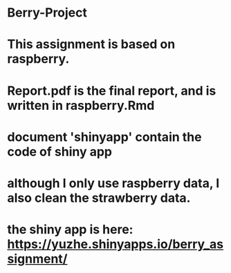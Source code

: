 # Berry-Project
# This assignment is based on raspberry.
# Report.pdf is the final report, and is written in raspberry.Rmd
# document 'shinyapp' contain the code of shiny app
# although I only use raspberry data, I also clean the strawberry data.
# the shiny app is here: https://yuzhe.shinyapps.io/berry_assignment/
